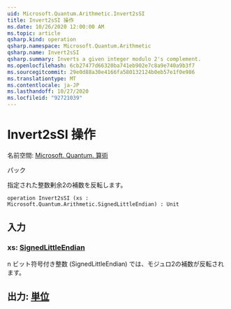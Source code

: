 ```yaml
---
uid: Microsoft.Quantum.Arithmetic.Invert2sSI
title: Invert2sSI 操作
ms.date: 10/26/2020 12:00:00 AM
ms.topic: article
qsharp.kind: operation
qsharp.namespace: Microsoft.Quantum.Arithmetic
qsharp.name: Invert2sSI
qsharp.summary: Inverts a given integer modulo 2's complement.
ms.openlocfilehash: 6cb27477d66320ba741eb902e7c8a9e740a9b3f7
ms.sourcegitcommit: 29e0d88a30e4166fa580132124b0eb57e1f0e986
ms.translationtype: MT
ms.contentlocale: ja-JP
ms.lasthandoff: 10/27/2020
ms.locfileid: "92721039"
---
```

# <a name="invert2ssi-operation"></a>Invert2sSI 操作

名前空間: [Microsoft. Quantum. 算術](xref:Microsoft.Quantum.Arithmetic)

パック [](https://nuget.org/packages/)


指定された整数剰余2の補数を反転します。

```qsharp
operation Invert2sSI (xs : Microsoft.Quantum.Arithmetic.SignedLittleEndian) : Unit
```


## <a name="input"></a>入力

### <a name="xs--signedlittleendian"></a>xs: [SignedLittleEndian](xref:Microsoft.Quantum.Arithmetic.SignedLittleEndian)

n ビット符号付き整数 (SignedLittleEndian) では、モジュロ2の補数が反転されます。



## <a name="output--unit"></a>出力: [単位](xref:microsoft.quantum.lang-ref.unit)

